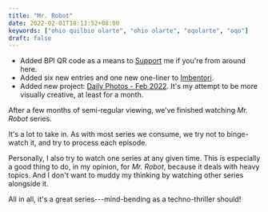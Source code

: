 ```yaml
---
title: "Mr. Robot"
date: 2022-02-01T18:13:52+08:00
keywords: ["ohio quilbio olarte", "ohio olarte", "oqolarte", "oqo"]
draft: false
---
```

- Added BPI QR code as a means to [Support](/support) me if you're from
  around here.
- Added six new entries and one new one-liner to [Imbentori](/imbentori).
- Added new project: [Daily Photos - Feb 2022](/feb2022-photos). It's my attempt
  to be more visually creative, at least for a month.

After a few months of semi-regular viewing,
we've finished watching *Mr. Robot* series.

It's a lot to take in.
As with most series we consume,
we try not to binge-watch it,
and try to process each episode.

Personally, I also try to watch one series at any given time.
This is especially a good thing to do, in my opinion, for *Mr. Robot*,
because it deals with heavy topics.
And I don't want to muddy my thinking by watching other series
alongside it.

All in all, it's a great series---mind-bending as a
techno-thriller should!
